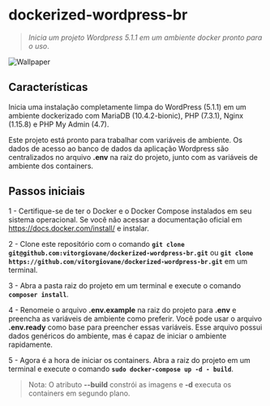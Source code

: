 # dockerized-wordpress-br

> *Inicia um projeto Wordpress 5.1.1 em um ambiente docker pronto para o uso*.
  
![Wallpaper](https://user-images.githubusercontent.com/5404361/56098143-d2d81e00-5ed3-11e9-9a53-55ae92a4d44d.png)

## Características
Inicia uma instalação completamente limpa do WordPress (5.1.1) em um ambiente dockerizado com MariaDB (10.4.2-bionic), PHP (7.3.1), Nginx (1.15.8) e PHP My Admin (4.7).

Este projeto está pronto para trabalhar com variáveis de ambiente. Os dados de acesso ao banco de dados da aplicação Wordpress são centralizados no arquivo **.env** na raiz do projeto, junto com as variáveis de ambiente dos containers.

## Passos iniciais
1 - Certifique-se de ter o Docker e o Docker Compose instalados em seu sistema operacional. Se você não acessar a documentação oficial em https://docs.docker.com/install/ e instalar.

2 - Clone este repositório com o comando **`git clone git@github.com:vitorgiovane/dockerized-wordpress-br.git`** ou **`git clone https://github.com/vitorgiovane/dockerized-wordpress-br.git`** em um terminal.

3 - Abra a pasta raiz do projeto em um terminal e execute o comando **`composer install`**.

4 - Renomeie o arquivo **.env.example** na raiz do projeto para **.env** e preencha as variáveis de ambiente como preferir. Você pode usar o arquivo **.env.ready** como base para preencher essas variáveis. Esse arquivo possui dados genéricos do ambiente, mas é capaz de iniciar o ambiente rapidamente.

5 - Agora é a hora de iniciar os containers. Abra a raiz do projeto em um terminal e execute o comando **`sudo docker-compose up -d - build`**.

> Nota: O atributo **--build** constrói as imagens e **-d** executa os containers em segundo plano.
